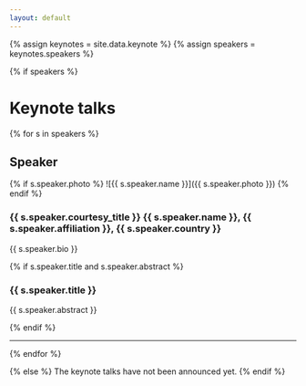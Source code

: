 ```yaml
---
layout: default
---
```

{% assign keynotes = site.data.keynote %}
{% assign speakers = keynotes.speakers %}

{% if speakers %}
# Keynote talks

{% for s in speakers %}

## Speaker

{% if s.speaker.photo %}
![{{ s.speaker.name }}]({{ s.speaker.photo }})
{% endif %}

### {{ s.speaker.courtesy_title }} {{ s.speaker.name }}, {{ s.speaker.affiliation }}, {{ s.speaker.country }} 
{{ s.speaker.bio }}

{% if s.speaker.title and s.speaker.abstract %}
### {{ s.speaker.title }}

{{ s.speaker.abstract }}


{% endif %}

---


{% endfor %}


{% else %}
The keynote talks have not been announced yet.
{% endif %}

